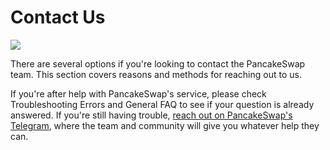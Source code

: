 # Contact Us

![](https://gblobscdn.gitbook.com/assets%2F-MHREX7DHcljbY5IkjgJ%2F-MbFSP32KpyXLujbE6FD%2F-MbFSeM1msL3sG41Po8d%2Fdocs%20masthead%20%2820%29.png?alt=media&token=52d4fcf6-08d2-42df-abb4-03ab91044430)

There are several options if you're looking to contact the PancakeSwap team. This section covers reasons and methods for reaching out to us.

If you're after help with PancakeSwap's service, please check Troubleshooting Errors and General FAQ to see if your question is already answered. If you're still having trouble, [reach out on PancakeSwap's Telegram](https://t.me/pancakeswap), where the team and community will give you whatever help they can.

